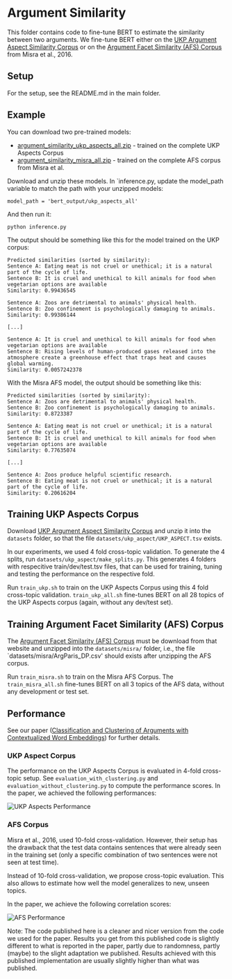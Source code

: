 # Argument Similarity
This folder contains code to fine-tune BERT to estimate the similarity between two arguments. We fine-tune BERT either on the [UKP Argument Aspect Similarity Corpus](https://www.informatik.tu-darmstadt.de/ukp/research_6/data/argumentation_mining_1/ukp_argument_aspect_similarity_corpus/ukp_argument_aspect_similarity_corpus.en.jsp) or on the [Argument Facet Similarity (AFS) Corpus](https://nlds.soe.ucsc.edu/node/44) from Misra et al., 2016.

## Setup
For the setup, see the README.md in the main folder.

## Example
You can download two pre-trained models:
- [argument_similarity_ukp_aspects_all.zip](https://public.ukp.informatik.tu-darmstadt.de/reimers/2019_acl-BERT-argument-classification-and-clustering/models/argument_similarity_ukp_aspects_all.zip) - trained on the complete UKP Aspects Corpus
- [argument_similarity_misra_all.zip](https://public.ukp.informatik.tu-darmstadt.de/reimers/2019_acl-BERT-argument-classification-and-clustering/models/argument_similarity_misra_all.zip) - trained on the complete AFS corpus from Misra et al.

Download and unzip these models. In `inference.py, update the model_path variable to match the path with your unzipped models:
```
model_path = 'bert_output/ukp_aspects_all'
```

And then run it:
```
python inference.py
```

The output should be something like this for the model trained on the UKP corpus:
```
Predicted similarities (sorted by similarity):
Sentence A: Eating meat is not cruel or unethical; it is a natural part of the cycle of life.
Sentence B: It is cruel and unethical to kill animals for food when vegetarian options are available
Similarity: 0.99436545

Sentence A: Zoos are detrimental to animals' physical health.
Sentence B: Zoo confinement is psychologically damaging to animals.
Similarity: 0.99386144

[...]

Sentence A: It is cruel and unethical to kill animals for food when vegetarian options are available
Sentence B: Rising levels of human-produced gases released into the atmosphere create a greenhouse effect that traps heat and causes global warming.
Similarity: 0.0057242378
```

With the Misra AFS model, the output should be something like this:
```
Predicted similarities (sorted by similarity):
Sentence A: Zoos are detrimental to animals' physical health.
Sentence B: Zoo confinement is psychologically damaging to animals.
Similarity: 0.8723387

Sentence A: Eating meat is not cruel or unethical; it is a natural part of the cycle of life.
Sentence B: It is cruel and unethical to kill animals for food when vegetarian options are available
Similarity: 0.77635074

[...]

Sentence A: Zoos produce helpful scientific research.
Sentence B: Eating meat is not cruel or unethical; it is a natural part of the cycle of life.
Similarity: 0.20616204
```

## Training UKP Aspects Corpus
Download [UKP Argument Aspect Similarity Corpus](https://www.informatik.tu-darmstadt.de/ukp/research_6/data/argumentation_mining_1/ukp_argument_aspect_similarity_corpus/ukp_argument_aspect_similarity_corpus.en.jsp) and unzip it into the `datasets` folder, so that the file `datasets/ukp_aspect/UKP_ASPECT.tsv` exists.

In our experiments, we used 4 fold cross-topic validation. To generate the 4 splits, run `datasets/ukp_aspect/make_splits.py`. This generates 4 folders with respecitive train/dev/test.tsv files, that can be used for training, tuning and testing the performance on the respective fold.

Run `train_ukp.sh` to train on the  UKP Aspects Corpus using this 4 fold cross-topic validation. `train_ukp_all.sh` fine-tunes BERT on all 28 topics of the UKP Aspects corpus (again, without any dev/test set).

## Training Argument Facet Similarity (AFS) Corpus

The [Argument Facet Similarity (AFS) Corpus](https://nlds.soe.ucsc.edu/node/44) must be download from that website and unzipped into the `datasets/misra/` folder, i.e., the file `datasets/misra/ArgParis_DP.csv' should exists after unzipping the AFS corpus.

Run `train_misra.sh` to train on the Misra AFS Corpus. The `train_misra_all.sh` fine-tunes BERT on all 3 topics of the AFS data, without any development or test set.

## Performance
See our paper ([Classification and Clustering of Arguments with Contextualized Word Embeddings]())  for further details.

### UKP Aspect Corpus
The performance on the UKP Aspects Corpus is evaluated in 4-fold cross-topic setup. See `evaluation_with_clustering.py` and `evaluation_without_clustering.py` to compute the performance scores. In the paper, we achieved the following performances:

![UKP Aspects Performance](https://public.ukp.informatik.tu-darmstadt.de/reimers/2019_acl-BERT-argument-classification-and-clustering/images/table_UKP_Aspects_results.png)

### AFS Corpus
Misra et al., 2016, used 10-fold cross-validation. However, their setup has the drawback that the test data contains sentences that were already seen in the training set (only a specific combination of two sentences were not seen at test time).

Instead of 10-fold cross-validation, we propose cross-topic evaluation. This also allows to estimate how well the model generalizes to new, unseen topics.

In the paper, we achieve the following correlation scores:

![AFS Performance](https://public.ukp.informatik.tu-darmstadt.de/reimers/2019_acl-BERT-argument-classification-and-clustering/images/table_AFS_results.png)

Note: The code published here is a cleaner and nicer version from the code we used for the paper. Results you get from this published code is slightly different to what is reported in the paper, partly due to randomness, partly (maybe) to the slight adaptation we published. Results achieved with this published implementation are usually slightly higher than what was published.